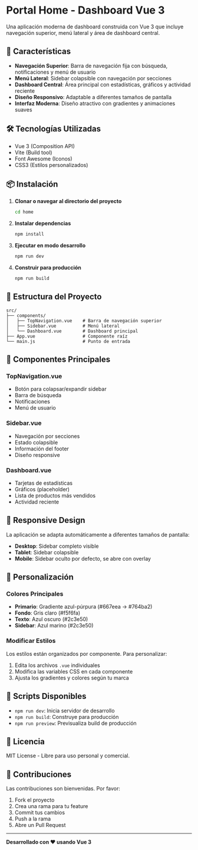 # Portal Home - Dashboard Vue 3

Una aplicación moderna de dashboard construida con Vue 3 que incluye navegación superior, menú lateral y área de dashboard central.

## 🚀 Características

- **Navegación Superior**: Barra de navegación fija con búsqueda, notificaciones y menú de usuario
- **Menú Lateral**: Sidebar colapsible con navegación por secciones
- **Dashboard Central**: Área principal con estadísticas, gráficos y actividad reciente
- **Diseño Responsivo**: Adaptable a diferentes tamaños de pantalla
- **Interfaz Moderna**: Diseño atractivo con gradientes y animaciones suaves

## 🛠️ Tecnologías Utilizadas

- Vue 3 (Composition API)
- Vite (Build tool)
- Font Awesome (Iconos)
- CSS3 (Estilos personalizados)

## 📦 Instalación

1. **Clonar o navegar al directorio del proyecto**
   ```bash
   cd home
   ```

2. **Instalar dependencias**
   ```bash
   npm install
   ```

3. **Ejecutar en modo desarrollo**
   ```bash
   npm run dev
   ```

4. **Construir para producción**
   ```bash
   npm run build
   ```

## 🎯 Estructura del Proyecto

```
src/
├── components/
│   ├── TopNavigation.vue    # Barra de navegación superior
│   ├── Sidebar.vue          # Menú lateral
│   └── Dashboard.vue        # Dashboard principal
├── App.vue                  # Componente raíz
└── main.js                  # Punto de entrada
```

## 🎨 Componentes Principales

### TopNavigation.vue
- Botón para colapsar/expandir sidebar
- Barra de búsqueda
- Notificaciones
- Menú de usuario

### Sidebar.vue
- Navegación por secciones
- Estado colapsible
- Información del footer
- Diseño responsive

### Dashboard.vue
- Tarjetas de estadísticas
- Gráficos (placeholder)
- Lista de productos más vendidos
- Actividad reciente

## 📱 Responsive Design

La aplicación se adapta automáticamente a diferentes tamaños de pantalla:

- **Desktop**: Sidebar completo visible
- **Tablet**: Sidebar colapsible
- **Mobile**: Sidebar oculto por defecto, se abre con overlay

## 🎨 Personalización

### Colores Principales
- **Primario**: Gradiente azul-púrpura (#667eea → #764ba2)
- **Fondo**: Gris claro (#f5f6fa)
- **Texto**: Azul oscuro (#2c3e50)
- **Sidebar**: Azul marino (#2c3e50)

### Modificar Estilos
Los estilos están organizados por componente. Para personalizar:

1. Edita los archivos `.vue` individuales
2. Modifica las variables CSS en cada componente
3. Ajusta los gradientes y colores según tu marca

## 🔧 Scripts Disponibles

- `npm run dev`: Inicia servidor de desarrollo
- `npm run build`: Construye para producción
- `npm run preview`: Previsualiza build de producción

## 📄 Licencia

MIT License - Libre para uso personal y comercial.

## 🤝 Contribuciones

Las contribuciones son bienvenidas. Por favor:

1. Fork el proyecto
2. Crea una rama para tu feature
3. Commit tus cambios
4. Push a la rama
5. Abre un Pull Request

---

**Desarrollado con ❤️ usando Vue 3**